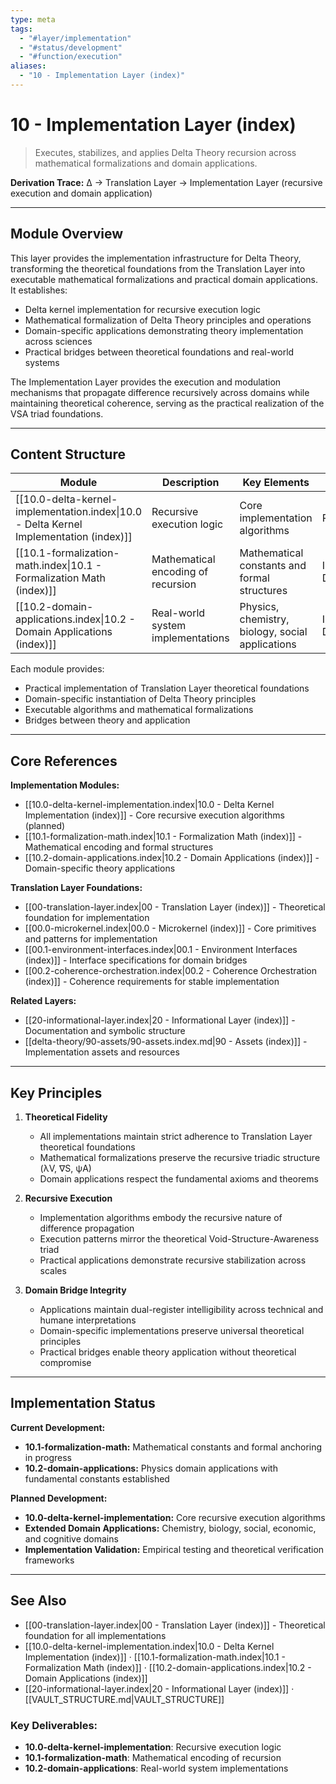 ```yaml
---
type: meta
tags:
  - "#layer/implementation"
  - "#status/development"
  - "#function/execution"
aliases:
  - "10 - Implementation Layer (index)"
---
```


# 10 - Implementation Layer (index)

> Executes, stabilizes, and applies Delta Theory recursion across mathematical formalizations and domain applications.

**Derivation Trace:** ∆ → Translation Layer → Implementation Layer (recursive execution and domain application)

---

## Module Overview

This layer provides the implementation infrastructure for Delta Theory, transforming the theoretical foundations from the Translation Layer into executable mathematical formalizations and practical domain applications. It establishes:
- Delta kernel implementation for recursive execution logic
- Mathematical formalization of Delta Theory principles and operations
- Domain-specific applications demonstrating theory implementation across sciences
- Practical bridges between theoretical foundations and real-world systems

The Implementation Layer provides the execution and modulation mechanisms that propagate difference recursively across domains while maintaining theoretical coherence, serving as the practical realization of the VSA triad foundations.

---

## Content Structure

| Module | Description | Key Elements | Status |
|--------|-------------|--------------|--------|
| [[10.0-delta-kernel-implementation.index\|10.0 - Delta Kernel Implementation (index)]] | Recursive execution logic | Core implementation algorithms | Planned |
| [[10.1-formalization-math.index\|10.1 - Formalization Math (index)]] | Mathematical encoding of recursion | Mathematical constants and formal structures | In Development |
| [[10.2-domain-applications.index\|10.2 - Domain Applications (index)]] | Real-world system implementations | Physics, chemistry, biology, social applications | In Development |

Each module provides:
- Practical implementation of Translation Layer theoretical foundations
- Domain-specific instantiation of Delta Theory principles
- Executable algorithms and mathematical formalizations
- Bridges between theory and application

---

## Core References

**Implementation Modules:**
- [[10.0-delta-kernel-implementation.index\|10.0 - Delta Kernel Implementation (index)]] - Core recursive execution algorithms (planned)
- [[10.1-formalization-math.index\|10.1 - Formalization Math (index)]] - Mathematical encoding and formal structures
- [[10.2-domain-applications.index\|10.2 - Domain Applications (index)]] - Domain-specific theory applications

**Translation Layer Foundations:**
- [[00-translation-layer.index\|00 - Translation Layer (index)]] - Theoretical foundation for implementation
- [[00.0-microkernel.index\|00.0 - Microkernel (index)]] - Core primitives and patterns for implementation
- [[00.1-environment-interfaces.index\|00.1 - Environment Interfaces (index)]] - Interface specifications for domain bridges
- [[00.2-coherence-orchestration.index\|00.2 - Coherence Orchestration (index)]] - Coherence requirements for stable implementation

**Related Layers:**
- [[20-informational-layer.index\|20 - Informational Layer (index)]] - Documentation and symbolic structure
- [[delta-theory/90-assets/90-assets.index.md\|90 - Assets (index)]] - Implementation assets and resources

---

## Key Principles

1. **Theoretical Fidelity**
   - All implementations maintain strict adherence to Translation Layer theoretical foundations
   - Mathematical formalizations preserve the recursive triadic structure (λV, ∇S, ψA)
   - Domain applications respect the fundamental axioms and theorems

2. **Recursive Execution**
   - Implementation algorithms embody the recursive nature of difference propagation
   - Execution patterns mirror the theoretical Void-Structure-Awareness triad
   - Practical applications demonstrate recursive stabilization across scales

3. **Domain Bridge Integrity**
   - Applications maintain dual-register intelligibility across technical and humane interpretations
   - Domain-specific implementations preserve universal theoretical principles
   - Practical bridges enable theory application without theoretical compromise

---

## Implementation Status

**Current Development:**
- **10.1-formalization-math:** Mathematical constants and formal anchoring in progress
- **10.2-domain-applications:** Physics domain applications with fundamental constants established

**Planned Development:**
- **10.0-delta-kernel-implementation:** Core recursive execution algorithms
- **Extended Domain Applications:** Chemistry, biology, social, economic, and cognitive domains
- **Implementation Validation:** Empirical testing and theoretical verification frameworks

---

## See Also

- [[00-translation-layer.index\|00 - Translation Layer (index)]] - Theoretical foundation for all implementations
- [[10.0-delta-kernel-implementation.index\|10.0 - Delta Kernel Implementation (index)]] · [[10.1-formalization-math.index\|10.1 - Formalization Math (index)]] · [[10.2-domain-applications.index\|10.2 - Domain Applications (index)]]
- [[20-informational-layer.index\|20 - Informational Layer (index)]] · [[VAULT_STRUCTURE.md\|VAULT_STRUCTURE]]

### Key Deliverables:
- **10.0-delta-kernel-implementation**: Recursive execution logic
- **10.1-formalization-math**: Mathematical encoding of recursion
- **10.2-domain-applications**: Real-world system implementations
